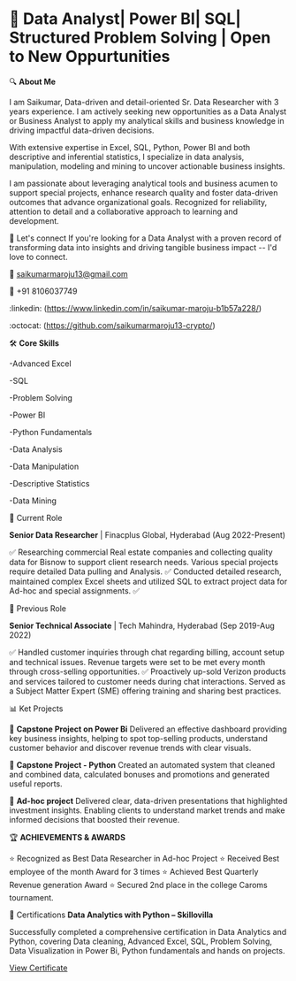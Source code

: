# :rocket: Data Analyst| Power BI| SQL| Structured Problem Solving | Open to New Oppurtunities
:mag: **About Me**

I am Saikumar, Data-driven and detail-oriented Sr. Data Researcher with 3 years experience. I am actively seeking new opportunities as a Data Analyst or Business Analyst to apply my analytical skills and business knowledge in driving impactful data-driven decisions.

With extensive expertise in Excel, SQL, Python, Power BI and both descriptive and inferential statistics, I specialize in data analysis, manipulation, modeling and mining to uncover actionable business insights.

I am passionate about leveraging analytical tools and business acumen to support special projects, enhance research quality and foster data-driven outcomes that advance organizational goals. Recognized for reliability, attention to detail and a collaborative approach to    learning and development.

:handshake: Let's connect 
If you're looking for a Data Analyst with a proven record of transforming data into insights and driving tangible business impact -- I'd love to connect.

:e-mail: saikumarmaroju13@gmail.com

:iphone: +91 8106037749

:linkedin: (https://www.linkedin.com/in/saikumar-maroju-b1b57a228/)

:octocat: (https://github.com/saikumarmaroju13-crypto/)

:hammer_and_wrench: **Core Skills**

-Advanced Excel

-SQL

-Problem Solving

-Power BI

-Python Fundamentals

-Data Analysis

-Data Manipulation

-Descriptive Statistics

-Data Mining

:briefcase: Current Role

**Senior Data Researcher** | Finacplus Global, Hyderabad (Aug 2022-Present)

:white_check_mark: Researching commercial Real estate companies and collecting quality data for Bisnow to support client research needs. Various special projects require detailed Data pulling and Analysis. :white_check_mark:  Conducted detailed research, maintained complex Excel sheets and utilized SQL to extract project data for Ad-hoc and special assignments. :white_check_mark: 

:briefcase: Previous Role 

**Senior Technical Associate** | Tech Mahindra, Hyderabad (Sep 2019-Aug 2022)

:white_check_mark: Handled customer inquiries through chat regarding billing, account setup and technical issues. Revenue targets were set to be met every month through cross-selling opportunities. :white_check_mark: Proactively up-sold Verizon products and services tailored to customer needs during chat interactions. Served as a Subject Matter Expert (SME) offering training and sharing best practices.

:bar_chart: Ket Projects

:pushpin: **Capstone Project on Power Bi** 
Delivered an effective dashboard providing key business insights, helping to spot top-selling products, understand customer behavior and discover revenue trends with clear visuals.

:pushpin: **Capstone Project - Python**
Created an automated system that cleaned and combined data, calculated bonuses and promotions and generated useful reports.

:pushpin: **Ad-hoc project**
Delivered clear, data-driven presentations that highlighted investment insights. Enabling clients to understand market trends and make informed decisions that boosted their revenue.

:trophy: **ACHIEVEMENTS & AWARDS**

:star: Recognized as Best Data Researcher in Ad-hoc Project  :star: Received Best employee of the month Award for 3 times  :star: Achieved Best Quarterly Revenue generation Award  :star: Secured 2nd place in the college Caroms tournament.

   :1st_place_medal: Certifications
**Data Analytics with Python – Skillovilla**  
  
  Successfully completed a comprehensive certification in Data Analytics and Python, covering Data cleaning, Advanced Excel, SQL, Problem Solving, Data Visualization in Power Bi, Python fundamentals and hands on projects.
  
  [View Certificate]((https://www.skillovilla.com/certificate/75DFQ9R9))

  
